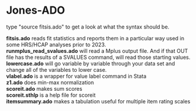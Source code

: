 # Jones-ADO
type "source fitsis.ado" to get a look at what the syntax should be.

**fitsis.ado** reads fit statistics and reports them in a particular way used in some HRS/HCAP analyses prior to 2023.<br>
**runmplus_read_svalues.ado** will read a Mplus output file. And if that OUT file has the results of a SVALUES command, will read those starting values.<br>
**lowercase.ado** will go variable by variable through your data set and change all of the variables to lower case.<br>
**vlabel.ado** is a wrapper for value label command in Stata<br>
**z1.ado** does min-max normalization<br>
**scoreit.ado** makes sum scores<br>
**scoreit.sthlp** is a help file for scoreit<br>
**itemsummary.ado** makes a tabulation useful for multiple item rating scales<br>
